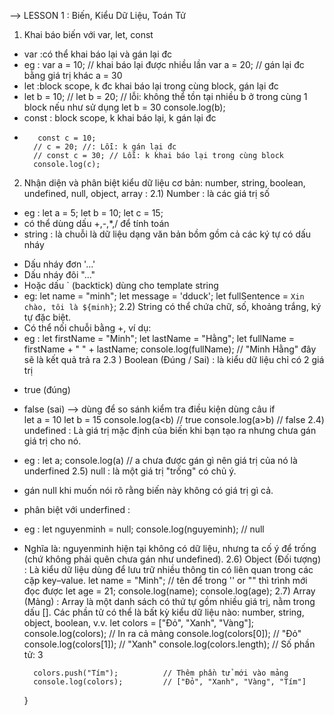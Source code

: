 --> LESSON 1 : Biến, Kiểu Dữ Liệu, Toán Tử
1) Khai báo biến với var, let, const
- var :có thể khai báo lại và gán lại đc
- eg :  var a = 10; // khai báo lại được nhiều lần
        var a = 20; // gán lại đc bằng giá trị khác
        a = 30
- let :block scope, k đc khai báo lại trong cùng block, gán lại đc    
-  let b = 10; 
        // let b = 20; // lỗi: không thể tồn tại nhiều b ở trong cùng 1 block nếu như sử dụng let
        b = 30
        console.log(b);
- const :  block scope, k khai báo lại, k gán lại đc  
-        const c = 10; 
        // c = 20; //: Lỗi: k gán lại đc
        // const c = 30; // Lỗi: k khai báo lại trong cùng block
        console.log(c);
2)  Nhận diện và phân biệt kiểu dữ liệu cơ bản: number, string, boolean, undefined, null, object, array :
2.1) Number : là các giá trị số 
- eg : let a = 5;
       let b = 10;
       let c = 15;
- có thể dùng dấu +,-,*,/ để tính toán    
- string : là chuỗi là dữ liệu dạng văn bản  bồm gồm cả các ký tự có dấu nháy
+ Dấu nháy đơn '...'
+ Dấu nháy đôi "..."
+ Hoặc dấu ` (backtick) dùng cho template string    
+ eg:   let name = "minh";
        let message = 'dduck';
        let fullSentence = `Xin chào, tôi là ${minh}`;
2.2) String có thể chứa chữ, số, khoảng trắng, ký tự đặc biệt.
+ Có thể nối chuỗi bằng +, ví dụ:
+ eg :
        let firstName = "Minh";
        let lastName = "Hằng";
        let fullName = firstName + " " + lastName;
        console.log(fullName); // "Minh Hằng" đây sẽ là kết quả trả ra 
2.3 ) Boolean (Đúng / Sai) : là kiểu dữ liệu chỉ có 2 giá trị 
- true (đúng)
- false (sai)
--> dùng để so sánh kiểm tra điều kiện  dùng câu if  
        let  a = 10
        let  b = 15
        console.log(a<b)    //   true
        console.log(a>b)    //   false
2.4) undefined : Là giá trị mặc định của biến khi bạn tạo ra nhưng chưa gán giá trị cho nó.
- eg : 
        let a;
        console.log(a) // a chưa được gán gì nên giá  trị  của nó là underfined
2.5) null : là một giá trị "trống" có chủ ý.
- gán null khi muốn nói rõ rằng biến này không có giá trị gì cả.
- phân biệt với underfined : 
 - eg : let nguyenminh = null;
        console.log(nguyeminh); // null
- Nghĩa là: nguyenminh hiện tại không có dữ liệu, nhưng ta cố ý để trống (chứ không phải quên chưa gán như undefined).
2.6) Object (Đối tượng) : Là kiểu dữ liệu dùng để lưu trữ nhiều thông tin có liên quan trong các cặp key–value.
let name = "Minh"; // tên để trong ''  or "" thì trình mới đọc được
        let age = 21;
        console.log(name);
        console.log(age);
2.7) Array (Mảng) : Array là một danh sách có thứ tự gồm nhiều giá trị, nằm trong dấu [].
Các phần tử có thể là bất kỳ kiểu dữ liệu nào: number, string, object, boolean, v.v.
        let colors = ["Đỏ", "Xanh", "Vàng"];
        console.log(colors);         // In ra cả mảng
        console.log(colors[0]);      // "Đỏ"
        console.log(colors[1]);      // "Xanh"
        console.log(colors.length);  // Số phần tử: 3

        colors.push("Tím");          // Thêm phần tử mới vào mảng
        console.log(colors);         // ["Đỏ", "Xanh", "Vàng", "Tím"]
    }


        




